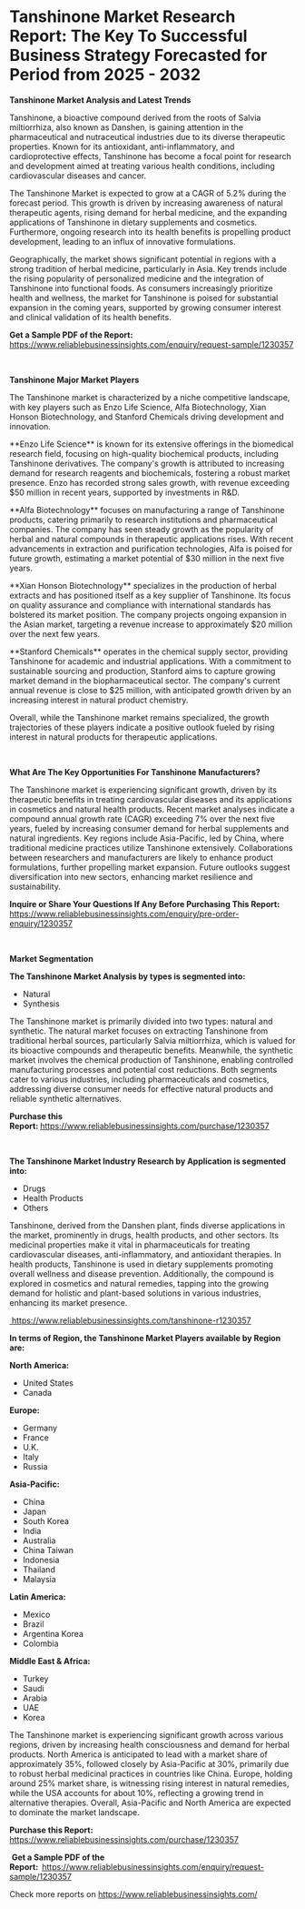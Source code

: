 <p><h1>Tanshinone Market Research Report: The Key To Successful Business Strategy Forecasted for Period from 2025 - 2032</h1></p><p><strong>Tanshinone Market Analysis and Latest Trends</strong></p>
<p><p>Tanshinone, a bioactive compound derived from the roots of Salvia miltiorrhiza, also known as Danshen, is gaining attention in the pharmaceutical and nutraceutical industries due to its diverse therapeutic properties. Known for its antioxidant, anti-inflammatory, and cardioprotective effects, Tanshinone has become a focal point for research and development aimed at treating various health conditions, including cardiovascular diseases and cancer.</p><p>The Tanshinone Market is expected to grow at a CAGR of 5.2% during the forecast period. This growth is driven by increasing awareness of natural therapeutic agents, rising demand for herbal medicine, and the expanding applications of Tanshinone in dietary supplements and cosmetics. Furthermore, ongoing research into its health benefits is propelling product development, leading to an influx of innovative formulations.</p><p>Geographically, the market shows significant potential in regions with a strong tradition of herbal medicine, particularly in Asia. Key trends include the rising popularity of personalized medicine and the integration of Tanshinone into functional foods. As consumers increasingly prioritize health and wellness, the market for Tanshinone is poised for substantial expansion in the coming years, supported by growing consumer interest and clinical validation of its health benefits.</p></p>
<p><strong>Get a Sample PDF of the Report:&nbsp;</strong> <a href="https://www.reliablebusinessinsights.com/enquiry/request-sample/1230357?utm_campaign=3043&utm_medium=2&utm_source=Github&utm_content=ia&utm_term=01042025&utm_id=tanshinone">https://www.reliablebusinessinsights.com/enquiry/request-sample/1230357</a></p>
<p>&nbsp;</p>
<p><strong>Tanshinone Major Market Players</strong></p>
<p><p>The Tanshinone market is characterized by a niche competitive landscape, with key players such as Enzo Life Science, Alfa Biotechnology, Xian Honson Biotechnology, and Stanford Chemicals driving development and innovation.</p><p>**Enzo Life Science** is known for its extensive offerings in the biomedical research field, focusing on high-quality biochemical products, including Tanshinone derivatives. The company's growth is attributed to increasing demand for research reagents and biochemicals, fostering a robust market presence. Enzo has recorded strong sales growth, with revenue exceeding $50 million in recent years, supported by investments in R&D.</p><p>**Alfa Biotechnology** focuses on manufacturing a range of Tanshinone products, catering primarily to research institutions and pharmaceutical companies. The company has seen steady growth as the popularity of herbal and natural compounds in therapeutic applications rises. With recent advancements in extraction and purification technologies, Alfa is poised for future growth, estimating a market potential of $30 million in the next five years.</p><p>**Xian Honson Biotechnology** specializes in the production of herbal extracts and has positioned itself as a key supplier of Tanshinone. Its focus on quality assurance and compliance with international standards has bolstered its market position. The company projects ongoing expansion in the Asian market, targeting a revenue increase to approximately $20 million over the next few years.</p><p>**Stanford Chemicals** operates in the chemical supply sector, providing Tanshinone for academic and industrial applications. With a commitment to sustainable sourcing and production, Stanford aims to capture growing market demand in the biopharmaceutical sector. The company's current annual revenue is close to $25 million, with anticipated growth driven by an increasing interest in natural product chemistry.</p><p>Overall, while the Tanshinone market remains specialized, the growth trajectories of these players indicate a positive outlook fueled by rising interest in natural products for therapeutic applications.</p></p>
<p>&nbsp;</p>
<p><strong>What Are The Key Opportunities For Tanshinone Manufacturers?</strong></p>
<p><p>The Tanshinone market is experiencing significant growth, driven by its therapeutic benefits in treating cardiovascular diseases and its applications in cosmetics and natural health products. Recent market analyses indicate a compound annual growth rate (CAGR) exceeding 7% over the next five years, fueled by increasing consumer demand for herbal supplements and natural ingredients. Key regions include Asia-Pacific, led by China, where traditional medicine practices utilize Tanshinone extensively. Collaborations between researchers and manufacturers are likely to enhance product formulations, further propelling market expansion. Future outlooks suggest diversification into new sectors, enhancing market resilience and sustainability.</p></p>
<p><strong>Inquire or Share Your Questions If Any Before Purchasing This Report:</strong> <a href="https://www.reliablebusinessinsights.com/enquiry/pre-order-enquiry/1230357?utm_campaign=3043&utm_medium=2&utm_source=Github&utm_content=ia&utm_term=01042025&utm_id=tanshinone">https://www.reliablebusinessinsights.com/enquiry/pre-order-enquiry/1230357</a></p>
<p>&nbsp;</p>
<p><strong>Market Segmentation</strong></p>
<p><strong>The Tanshinone Market Analysis by types is segmented into:</strong></p>
<p><ul><li>Natural</li><li>Synthesis</li></ul></p>
<p><p>The Tanshinone market is primarily divided into two types: natural and synthetic. The natural market focuses on extracting Tanshinone from traditional herbal sources, particularly Salvia miltiorrhiza, which is valued for its bioactive compounds and therapeutic benefits. Meanwhile, the synthetic market involves the chemical production of Tanshinone, enabling controlled manufacturing processes and potential cost reductions. Both segments cater to various industries, including pharmaceuticals and cosmetics, addressing diverse consumer needs for effective natural products and reliable synthetic alternatives.</p></p>
<p><strong>Purchase this Report:&nbsp;</strong><a href="https://www.reliablebusinessinsights.com/purchase/1230357?utm_campaign=3043&utm_medium=2&utm_source=Github&utm_content=ia&utm_term=01042025&utm_id=tanshinone">https://www.reliablebusinessinsights.com/purchase/1230357</a></p>
<p>&nbsp;</p>
<p><strong>The Tanshinone Market Industry Research by Application is segmented into:</strong></p>
<p><ul><li>Drugs</li><li>Health Products</li><li>Others</li></ul></p>
<p><p>Tanshinone, derived from the Danshen plant, finds diverse applications in the market, prominently in drugs, health products, and other sectors. Its medicinal properties make it vital in pharmaceuticals for treating cardiovascular diseases, anti-inflammatory, and antioxidant therapies. In health products, Tanshinone is used in dietary supplements promoting overall wellness and disease prevention. Additionally, the compound is explored in cosmetics and natural remedies, tapping into the growing demand for holistic and plant-based solutions in various industries, enhancing its market presence.</p></p>
<p><a href="https://www.reliablebusinessinsights.com/tanshinone-r1230357?utm_campaign=3043&utm_medium=2&utm_source=Github&utm_content=ia&utm_term=01042025&utm_id=tanshinone">&nbsp;https://www.reliablebusinessinsights.com/tanshinone-r1230357</a></p>
<p><strong>In terms of Region, the Tanshinone Market Players available by Region are:</strong></p>
<p>
    <p> <strong> North America: </strong>
        <ul>
            <li>United States</li>
            <li>Canada</li>
        </ul>
        </p> 
    <p> <strong> Europe: </strong>
        <ul>
            <li>Germany</li>
            <li>France</li>
            <li>U.K.</li>
            <li>Italy</li>
            <li>Russia</li>
        </ul>
        </p> 
    <p> <strong> Asia-Pacific: </strong>
        <ul>
            <li>China</li>
            <li>Japan</li>
            <li>South Korea</li>
            <li>India</li>
            <li>Australia</li>
            <li>China Taiwan</li>
            <li>Indonesia</li>
            <li>Thailand</li>
            <li>Malaysia</li>
        </ul>
        </p> 
    <p> <strong> Latin America: </strong>
        <ul>
            <li>Mexico</li>
            <li>Brazil</li>
            <li>Argentina Korea</li>
            <li>Colombia</li>
        </ul>
        </p> 
    <p> <strong> Middle East & Africa: </strong>
        <ul>
            <li>Turkey</li>
            <li>Saudi</li>
            <li>Arabia</li>
            <li>UAE</li>
            <li>Korea</li>
        </ul>
    </p>
    </p>
<p><p>The Tanshinone market is experiencing significant growth across various regions, driven by increasing health consciousness and demand for herbal products. North America is anticipated to lead with a market share of approximately 35%, followed closely by Asia-Pacific at 30%, primarily due to robust herbal medicinal practices in countries like China. Europe, holding around 25% market share, is witnessing rising interest in natural remedies, while the USA accounts for about 10%, reflecting a growing trend in alternative therapies. Overall, Asia-Pacific and North America are expected to dominate the market landscape.</p></p>
<p><strong>Purchase this Report: </strong><a href="https://www.reliablebusinessinsights.com/purchase/1230357?utm_campaign=3043&utm_medium=2&utm_source=Github&utm_content=ia&utm_term=01042025&utm_id=tanshinone">https://www.reliablebusinessinsights.com/purchase/1230357</a></p>
<p>&nbsp;<strong>Get a Sample PDF of the Report:&nbsp;&nbsp;</strong><a href="https://www.reliablebusinessinsights.com/enquiry/request-sample/1230357?utm_campaign=3043&utm_medium=2&utm_source=Github&utm_content=ia&utm_term=01042025&utm_id=tanshinone">https://www.reliablebusinessinsights.com/enquiry/request-sample/1230357</a></p>
<p><strong></strong></p>
<p>Check more reports on <a href="https://www.reliablebusinessinsights.com/?utm_campaign=3043&utm_medium=2&utm_source=Github&utm_content=ia&utm_term=01042025&utm_id=tanshinone">https://www.reliablebusinessinsights.com/</a></p>